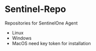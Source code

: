 # Sentinel-Repo
Repositories for SentinelOne Agent
- Linux
- Windows
- MacOS
need key token for installation
